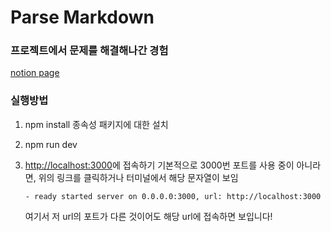 # Parse Markdown

### 프로젝트에서 문제를 해결해나간 경험

[notion page](https://vinitus.notion.site/My-Blog-a00f3db378274ff8aeccc11fc7cf20c4?pvs=4)

### 실행방법

1. npm install
   종속성 패키지에 대한 설치

2. npm run dev
3. [http://localhost:3000](http://localhost:3000)에 접속하기
   기본적으로 3000번 포트를 사용 중이 아니라면, 위의 링크를 클릭하거나 터미널에서 해당 문자열이 보임

   ```
   - ready started server on 0.0.0.0:3000, url: http://localhost:3000
   ```

   여기서 저 url의 포트가 다른 것이어도 해당 url에 접속하면 보입니다!
